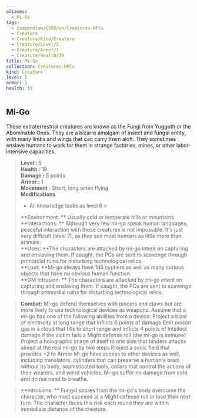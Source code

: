 ```yaml
---
aliases:
  - Mi-Go
tags:
  - Compendium/CSRD/en/Creatures-NPCs
  - Creature
  - Creature/Kind/Creature
  - Creature/Level/5
  - Creature/Armor/1
  - Creature/Health/19
title: Mi-Go
collection: Creatures-NPCs
kind: Creature
level: 5
armor: 1
health: 19
---
```

## Mi-Go  
These extraterrestrial creatures are known as the Fungi from Yuggoth or the Abominable Ones. They are a bizarre amalgam of insect and fungal entity, with many limbs and wings that can carry them aloft. They sometimes enslave humans to work for them in strange factories, mines, or other
labor-intensive capacities.  

  
> **Level :** 5  
> **Health :** 19  
> **Damage :** 5 points  
> **Armor :** 1  
> **Movement :** Short; long when flying  
> **Modifications**  
>- All knowledge tasks as level 6 >
>  
> **Environment: ** Usually cold or temperate hills or mountains  
> **Interactions: ** Although very few mi-go speak human languages, peaceful interaction with these creatures is not impossible. It's just very difficult (level 7), as they see most humans as little more than animals.  
> **Uses: **The characters are attacked by mi-go intent on capturing and enslaving them. If caught, the PCs are sent to scavenge through primordial ruins for disturbing technological relics.  
> **Loot: **Mi-go always have 1d6 cyphers as well as many curious objects that have no obvious human function.  
> **GM Intrusion: ** The characters are attacked by mi-go intent on capturing and enslaving them. If caught, the PCs are sent to scavenge through primordial ruins for disturbing technological relics.  

> **Combat:** 
> Mi-go defend themselves with pincers and claws but are more likely to use technological devices as weapons. Assume that a mi-go has one of the following abilities from a device:
Project a blast of electricity at long range that inflicts 6 points of damage
Emit poison gas in a cloud that fills to short range and inflicts 4 points of Intellect damage if the victim fails a Might defense roll (the mi-go is immune)
Project a holographic image of itself to one side that hinders attacks aimed at the real mi-go by two steps
Project a sonic field that provides +2 to Armor
Mi-go have access to other devices as well, including translators, cylinders that can preserve a human's brain without its body, sophisticated tools, collars that control the actions of their wearers, and weird vehicles. Mi-go suffer no damage from cold and do not need to breathe.  
  

> **Intrusions: ** 
> Fungal spores from the mi-go's body overcome the character, who must succeed at a Might defense roll or lose their next turn. The character faces this risk each round they are within immediate distance of the creature.  

